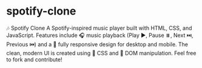 # spotify-clone
🎶 Spotify Clone A Spotify-inspired music player built with HTML, CSS, and JavaScript. Features include 🎧 music playback (Play ▶️, Pause ⏸️, Next ⏭️, Previous ⏮️) and a 📱 fully responsive design for desktop and mobile. The clean, modern UI is created using 🎨 CSS and 🔄 DOM manipulation. Feel free to fork and contribute!
